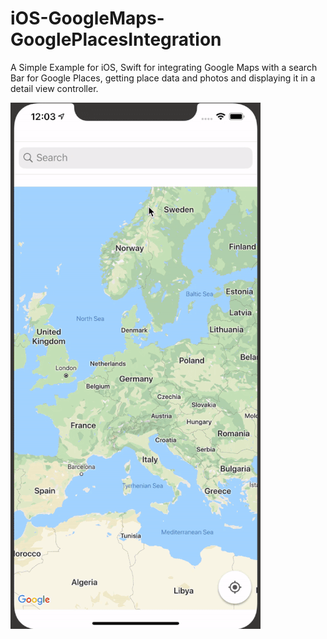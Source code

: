 # iOS-GoogleMaps-GooglePlacesIntegration
A Simple Example for iOS, Swift for  integrating Google Maps with a search Bar for Google Places, getting place data and photos and displaying it in a detail view controller.

<img src="/gmdemo.gif?raw=true">
